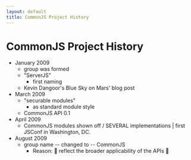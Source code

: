 ```yaml
---
layout: default
title: CommonJS Project History
---
```


CommonJS Project History
========================

* January 2009
  * group was formed
  * "ServerJS"
    * first naming
  * Kevin Dangoor's Blue Sky on Mars' blog post
* March 2009
  * "securable modules"
    * as standard module style
  * CommonJS API 0.1
* April 2009
  * CommonJS modules shown off / SEVERAL implementations | first JSConf in Washington, DC.
* August 2009
  * group name -- changed to -- CommonJS
    * Reason: 🧠 reflect the broader applicability of the APIs 🧠
